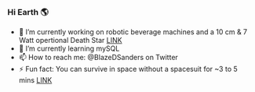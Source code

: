 ### Hi Earth 🌎

- 🔭 I’m currently working on robotic beverage machines and a 10 cm & 7 Watt opertional Death Star [LINK](http://www.deathstarinspace.com)
- 🌱 I’m currently learning mySQL
- 📫 How to reach me: @BlazeDSanders on Twitter
- ⚡ Fun fact: You can survive in space without a spacesuit for ~3 to 5 mins [LINK](http://teacherlink.ed.usu.edu/tlnasa/reference/imaginedvd/files/imagine/docs/ask_astro/answers/970603.html)
